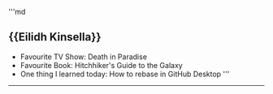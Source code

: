 '''md

## {{Eilidh Kinsella}}

- Favourite TV Show: Death in Paradise
- Favourite Book: Hitchhiker's Guide to the Galaxy
- One thing I learned today: How to rebase in GitHub Desktop
  '''

---

